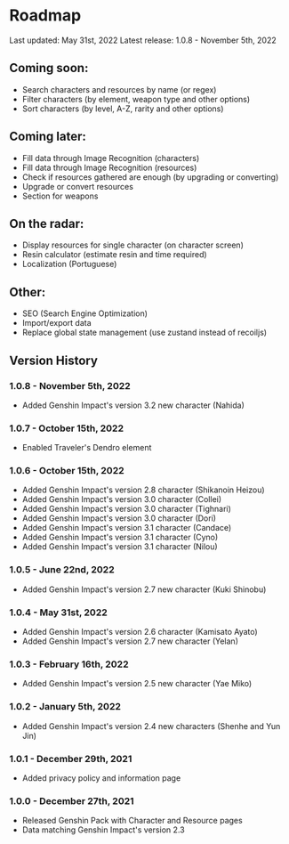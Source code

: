 # Roadmap

Last updated: May 31st, 2022
Latest release: 1.0.8 - November 5th, 2022
## Coming soon:
- Search characters and resources by name (or regex)
- Filter characters (by element, weapon type and other options)
- Sort characters (by level, A-Z, rarity and other options)

## Coming later:
- Fill data through Image Recognition (characters)
- Fill data through Image Recognition (resources)
- Check if resources gathered are enough (by upgrading or
    converting)
- Upgrade or convert resources
- Section for weapons

## On the radar:
- Display resources for single character (on character screen)
- Resin calculator (estimate resin and time required)
- Localization (Portuguese)

## Other:
- SEO (Search Engine Optimization)
- Import/export data
- Replace global state management (use zustand instead of
    recoiljs)

## Version History
### 1.0.8 - November 5th, 2022
- Added Genshin Impact's version 3.2 new character (Nahida)
### 1.0.7 - October 15th, 2022
- Enabled Traveler's Dendro element
### 1.0.6 - October 15th, 2022
- Added Genshin Impact's version 2.8 character (Shikanoin Heizou)
- Added Genshin Impact's version 3.0 character (Collei)
- Added Genshin Impact's version 3.0 character (Tighnari)
- Added Genshin Impact's version 3.0 character (Dori)
- Added Genshin Impact's version 3.1 character (Candace)
- Added Genshin Impact's version 3.1 character (Cyno)
- Added Genshin Impact's version 3.1 character (Nilou)
### 1.0.5 - June 22nd, 2022
- Added Genshin Impact's version 2.7 new character (Kuki Shinobu)
### 1.0.4 - May 31st, 2022
- Added Genshin Impact's version 2.6 character (Kamisato Ayato)
- Added Genshin Impact's version 2.7 new character (Yelan)
### 1.0.3 - February 16th, 2022
- Added Genshin Impact's version 2.5 new character (Yae Miko)
### 1.0.2 - January 5th, 2022
- Added Genshin Impact's version 2.4 new characters (Shenhe and Yun Jin)
### 1.0.1 - December 29th, 2021
- Added privacy policy and information page
### 1.0.0 - December 27th, 2021
- Released Genshin Pack with Character and Resource pages
- Data matching Genshin Impact's version 2.3
